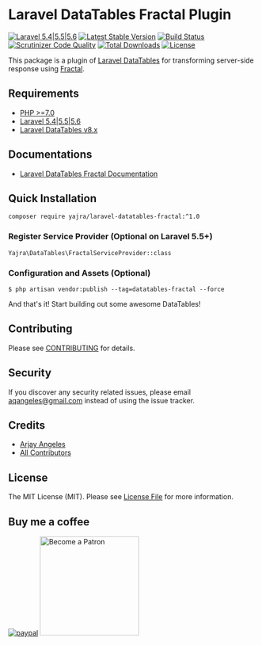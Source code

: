 # Laravel DataTables Fractal Plugin

[![Laravel 5.4|5.5|5.6](https://img.shields.io/badge/Laravel-5.4|5.5|5.6-orange.svg)](http://laravel.com)
[![Latest Stable Version](https://img.shields.io/packagist/v/yajra/laravel-datatables-fractal.svg)](https://packagist.org/packages/yajra/laravel-datatables-fractal)
[![Build Status](https://travis-ci.org/yajra/laravel-datatables-fractal.svg?branch=master)](https://travis-ci.org/yajra/laravel-datatables-fractal)
[![Scrutinizer Code Quality](https://scrutinizer-ci.com/g/yajra/laravel-datatables-fractal/badges/quality-score.png?b=master)](https://scrutinizer-ci.com/g/yajra/laravel-datatables-fractal/?branch=master)
[![Total Downloads](https://img.shields.io/packagist/dt/yajra/laravel-datatables-fractal.svg)](https://packagist.org/packages/yajra/laravel-datatables-fractal)
[![License](https://img.shields.io/github/license/mashape/apistatus.svg)](https://packagist.org/packages/yajra/laravel-datatables-fractal)

This package is a plugin of [Laravel DataTables](https://github.com/yajra/laravel-datatables) for transforming server-side response using [Fractal](https://github.com/thephpleague/fractal).

## Requirements

- [PHP >=7.0](http://php.net/)
- [Laravel 5.4|5.5|5.6](https://github.com/laravel/framework)
- [Laravel DataTables v8.x](https://github.com/yajra/laravel-datatables)

## Documentations

- [Laravel DataTables Fractal Documentation](https://yajrabox.com/docs/laravel-datatables/master/response-fractal)

## Quick Installation

`composer require yajra/laravel-datatables-fractal:^1.0`

### Register Service Provider (Optional on Laravel 5.5+)

`Yajra\DataTables\FractalServiceProvider::class`

### Configuration and Assets (Optional)

`$ php artisan vendor:publish --tag=datatables-fractal --force`

And that's it! Start building out some awesome DataTables!

## Contributing

Please see [CONTRIBUTING](https://github.com/yajra/laravel-datatables-fractal/blob/master/.github/CONTRIBUTING.md) for details.

## Security

If you discover any security related issues, please email [aqangeles@gmail.com](mailto:aqangeles@gmail.com) instead of using the issue tracker.

## Credits

- [Arjay Angeles](https://github.com/yajra)
- [All Contributors](https://github.com/yajra/laravel-datatables-fractal/graphs/contributors)

## License

The MIT License (MIT). Please see [License File](https://github.com/yajra/laravel-datatables-fractal/blob/master/LICENSE.md) for more information.

## Buy me a coffee

[![paypal](https://www.paypalobjects.com/en_US/i/btn/btn_donateCC_LG.gif)](https://www.paypal.me/yajra)
<a href='https://www.patreon.com/bePatron?u=4521203'><img alt='Become a Patron' src='https://s3.amazonaws.com/patreon_public_assets/toolbox/patreon.png' border='0' width='200px' ></a>
